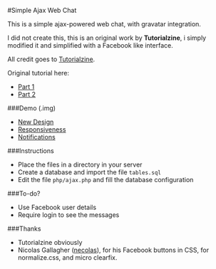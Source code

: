 #Simple Ajax Web Chat

This is a simple ajax-powered web chat, with gravatar integration.

I did not create this, this is an original work by **Tutorialzine**, i simply modified it and simplified with a Facebook like interface.

All credit goes to [Tutorialzine](http://tutorialzine.com/).

Original tutorial here:

- [Part 1](http://tutorialzine.com/2010/10/ajax-web-chat-php-mysql/)
- [Part 2](http://tutorialzine.com/2010/10/ajax-web-chat-css-jquery/)

###Demo (.img)

- [New Design](http://cl.ly/D9rp)
- [Responsiveness](http://cl.ly/D9MC)
- [Notifications](http://cl.ly/D9Zu)

###Instructions

- Place the files in a directory in your server
- Create a database and import the file `tables.sql`
- Edit the file `php/ajax.php` and fill the database configuration

###To-do?

- Use Facebook user details
- Require login to see the messages


###Thanks

- Tutorialzine obviously
- Nicolas Gallagher ([necolas](https://github.com/necolas)), for his Facebook buttons in CSS, for normalize.css, and micro clearfix.